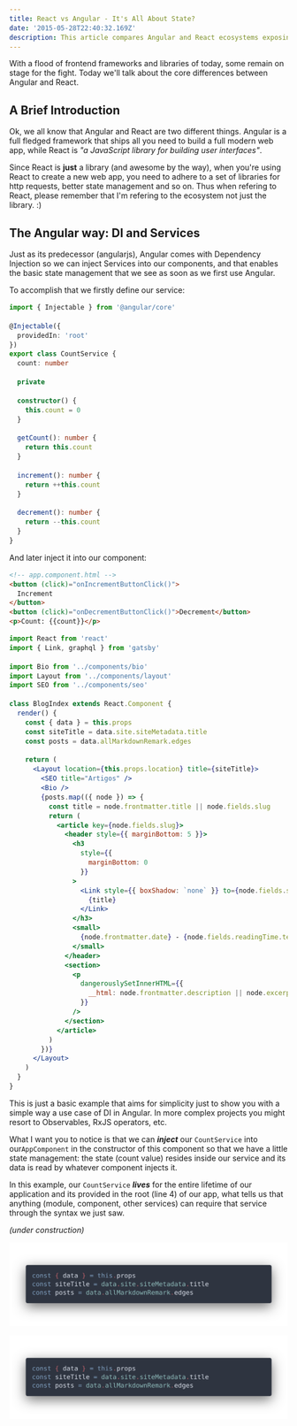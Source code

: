 ```yaml
---
title: React vs Angular - It's All About State?
date: '2015-05-28T22:40:32.169Z'
description: This article compares Angular and React ecosystems exposing how the two manage state and data flow in a modern web application.
---
```


With a flood of frontend frameworks and libraries of today, some remain on stage for the fight. Today we'll talk about the core differences between Angular and React.

## A Brief Introduction

Ok, we all know that Angular and React are two different things. Angular is a full fledged framework that ships all you need to build a full modern web app, while React is _"a JavaScript library for building user interfaces"_.

Since React is **just** a library (and awesome by the way), when you're using React to create a new web app, you need to adhere to a set of libraries for http requests, better state management and so on. Thus when refering to React, please remember that I'm refering to the ecosystem not just the library. :)

## The Angular way: DI and Services

Just as its predecessor (angularjs), Angular comes with Dependency Injection so we can inject Services into our components, and that enables the basic state management that we see as soon as we first use Angular.

To accomplish that we firstly define our service:

```ts
import { Injectable } from '@angular/core'

@Injectable({
  providedIn: 'root'
})
export class CountService {
  count: number

  private

  constructor() {
    this.count = 0
  }

  getCount(): number {
    return this.count
  }

  increment(): number {
    return ++this.count
  }

  decrement(): number {
    return --this.count
  }
}
```

And later inject it into our component:

```html
<!-- app.component.html -->
<button (click)="onIncrementButtonClick()">
  Increment
</button>
<button (click)="onDecrementButtonClick()">Decrement</button>
<p>Count: {{count}}</p>
```

```jsx
import React from 'react'
import { Link, graphql } from 'gatsby'

import Bio from '../components/bio'
import Layout from '../components/layout'
import SEO from '../components/seo'

class BlogIndex extends React.Component {
  render() {
    const { data } = this.props
    const siteTitle = data.site.siteMetadata.title
    const posts = data.allMarkdownRemark.edges

    return (
      <Layout location={this.props.location} title={siteTitle}>
        <SEO title="Artigos" />
        <Bio />
        {posts.map(({ node }) => {
          const title = node.frontmatter.title || node.fields.slug
          return (
            <article key={node.fields.slug}>
              <header style={{ marginBottom: 5 }}>
                <h3
                  style={{
                    marginBottom: 0
                  }}
                >
                  <Link style={{ boxShadow: `none` }} to={node.fields.slug}>
                    {title}
                  </Link>
                </h3>
                <small>
                  {node.frontmatter.date} - {node.fields.readingTime.text}
                </small>
              </header>
              <section>
                <p
                  dangerouslySetInnerHTML={{
                    __html: node.frontmatter.description || node.excerpt
                  }}
                />
              </section>
            </article>
          )
        })}
      </Layout>
    )
  }
}
```

This is just a basic example that aims for simplicity just to show you with a simple way a use case of DI in Angular. In more complex projects you might resort to Observables, RxJS operators, etc.

What I want you to notice is that we can **_inject_** our `CountService` into our`AppComponent` in the constructor of this component so that we have a little state management: the state (count value) resides inside our service and its data is read by whatever component injects it.

In this example, our `CountService` **_lives_** for the entire lifetime of our application and its provided in the root (line 4) of our app, what tells us that anything (module, component, other services) can require that service through the syntax we just saw.

_(under construction)_

![Codigo Aqui](./code.png)

![Codigo Aqui](./code2.png)
